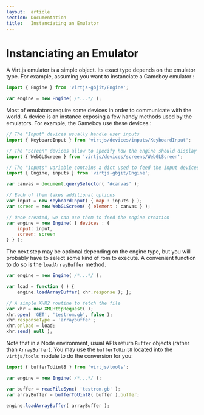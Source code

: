 ```yaml
---
layout:  article
section: Documentation
title:   Instanciating an Emulator
---
```


# Instanciating an Emulator

A Virt.js emulator is a simple object. Its exact type depends on the emulator type. For example, assuming you want to instanciate a Gameboy emulator :

```js
import { Engine } from 'virtjs-gbjit/Engine';

var engine = new Engine( /*...*/ );
```

Most of emulators require some devices in order to communicate with the world. A device is an instance exposing a few handy methods used by the emulators. For example, the Gameboy use these devices :

```js
// The "Input" devices usually handle user inputs
import { KeyboardInput } from 'virtjs/devices/inputs/KeyboardInput';

// The "Screen" devices allow to specify how the engine should display during execution
import { WebGLScreen } from 'virtjs/devices/screens/WebGLScreen';

// The "inputs" variable contains a dict used to feed the Input devices
import { Engine, inputs } from 'virtjs-gbjit/Engine';

var canvas = document.querySelector( '#canvas' );

// Each of them takes additional options
var input = new KeyboardInput( { map : inputs } );
var screen = new WebGLScreen( { element : canvas } );

// Once created, we can use them to feed the engine creation
var engine = new Engine( { devices : {
    input: input,
    screen: screen
} } );
```

The next step may be optional depending on the engine type, but you will probably have to select some kind of rom to execute. A convenient function to do so is the `loadArrayBuffer` method.

```js
var engine = new Engine( /*...*/ );

var load = function ( ) {
    engine.loadArrayBuffer( xhr.response ); };

// A simple XHR2 routine to fetch the file
var xhr = new XMLHttpRequest( );
xhr.open( 'GET', 'testrom.gb', false );
xhr.responseType = 'arraybuffer';
xhr.onload = load;
xhr.send( null );
```

Note that in a Node environment, usual APIs return `Buffer` objects (rather than `ArrayBuffer`). You may use the `bufferToUint8` located into the `virtjs/tools` module to do the conversion for you:

```js
import { bufferToUint8 } from 'virtjs/tools';

var engine = new Engine( /*...*/ );

var buffer = readFileSync( 'testrom.gb' );
var arrayBuffer = bufferToUint8( buffer ).buffer;

engine.loadArrayBuffer( arrayBuffer );
```
